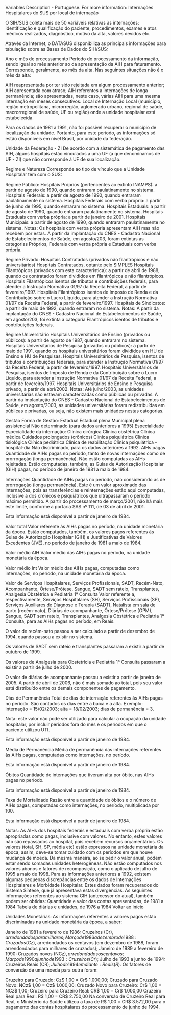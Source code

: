 Variables Description - Portuguese.
For more information: Internações Hospitalares do SUS por local de internação

O SIH/SUS coleta mais de 50 variáveis relativas às internações: identificação e qualificação do paciente, procedimentos, exames e atos médicos realizados, diagnóstico, motivo da alta, valores devidos etc.

Através da Internet, o DATASUS disponibiliza as principais informações para tabulação sobre as Bases de Dados do SIH/SUS:

Ano e mês de processamento
Período do processamento da informação, sendo igual ao mês anterior ao da apresentação da AIH para faturamento. Corresponde, geralmente, ao mês da alta. Nas seguintes situações não é o mês da alta:

AIH reapresentada por ter sido rejeitada em algum processamento anterior;
AIH apresentada com atraso;
AIH referentes a internações de longa permanência; são apresentadas, neste caso, várias AIH para uma mesma internação em meses consecutivos.
Local de Internação
Local (município, região metropolitana, microrregião, aglomerado urbano, regional de saúde, macrorregional de saúde, UF ou região) onde a unidade hospitalar está estabelecida.

Para os dados de 1981 a 1991, não foi possível recuperar o município de localização da unidade. Portanto, para este período, as informações só estão disponíveis em nível Brasil, por unidade da federação.

Unidade da Federação - ZI
De acordo com a sistemática de pagamento das AIH, alguns hospitais estão vinculados a uma UF (a que denominamos de UF - ZI) que não corresponde à UF de sua localização.

Regime e Natureza
Corresponde ao tipo de vínculo que a Unidade Hospitalar tem com o SUS:

Regime Público:
Hospitais Próprios (pertencentes ao extinto INAMPS): a partir de agosto de 1990, quando entraram paulatinamente no sistema.
Hospitais Federais: a partir de agosto de 1990, quando entraram paulatinamente no sistema.
Hospitais Federais com verba própria: a partir de junho de 1995, quando entraram no sistema.
Hospitais Estaduais: a partir de agosto de 1990, quando entraram paulatinamente no sistema.
Hospitais Estaduais com verba própria: a partir de janeiro de 2001.
Hospitais Municipais: a partir de agosto de 1990, quando entraram paulatinamente no sistema.
Notas:
Os hospitais com verba própria apresentam AIH mas não recebem por estas.
A partir da implantação do CNES - Cadastro Nacional de Estabelecimentos de Saúde, em agosto/203, foram extintas as categorias Próprios, Federais com verba própria e Estaduais com verba própria.

Regime Privado:
Hospitais Contratados (privados não filantrópicos e não universitários)
Hospitais Contratados, optante pelo SIMPLES
Hospitais Filantrópicos (privados com esta característica): a partir de abril de 1988, quando os contratados foram divididos em filantrópicos e não filantrópicos.
Hospitais Filantrópicos isentos de tributos e contribuições federais, para atender a Instrução Normativa 01/97 da Receita Federal, a partir de fevereiro/1997.
Hospitais Filantrópicos isentos de Imposto de Renda e da Contribuição sobre o Lucro Líquido, para atender a Instrução Normativa 01/97 da Receita Federal, a partir de fevereiro/1997.
Hospitais de Sindicatos: a partir de maio de 1992, quando entraram no sistema.
Notas:
A partir da implantação do CNES - Cadastro Nacional de Estabelecimentos de Saúde, em agosto/203, foi extinta a categoria Filantrópicos isentos de tributos e contribuições federais.

Regime Universitário
Hospitais Universitários de Ensino (privados ou públicos): a partir de agosto de 1987, quando entraram no sistema.
Hospitais Universitários de Pesquisa (privados ou públicos): a partir de maio de 1991, quando os hospitais universitários foram divididos em HU de Ensino e HU de Pesquisas.
Hospitais Universitários de Pesquisa, isentos de tributos e contribuições federais, para atender a Instrução Normativa 01/97 da Receita Federal, a partir de fevereiro/1997.
Hospitais Universitários de Pesquisa, isentos de Imposto de Renda e da Contribuição sobre o Lucro Líquido, para atender a Instrução Normativa 01/97 da Receita Federal, a partir de fevereiro/1997.
Hospitais Universitários de Ensino e Pesquisa privado, a partir de abri/2002.
Notas:
Até julho/2003, as unidades universitárias não estavam caracterizadas como públicas ou privadas. A partir da implantação do CNES - Cadastro Nacional de Estabelecimentos de Saúde, em agosto/2003, as unidades universitárias foram redistribuídas em públicas e privadas, ou seja, não existem mais unidades nestas categorias.

Gestão
Forma de Gestão:
Estadual
Estadual plena
Municipal plena assistencial
Não determinado (para dados anteriores a 1995)
Especialidade
Especialidade da internação:
Clínica cirúrgica
Clínica obstétrica
Clínica médica
Cuidados prolongados (crônicos)
Clínica psiquiátrica
Clínica tisiológica
Clínica pediátrica
Clínica de reabilitação
Clínica psiquiátrica - hospital-dia
Não discriminado, para os dados anteriores a 1992.
AIHs pagas
Quantidade de AIHs pagas no período, tanto de novas internações como de prorrogação (longa permanência). Não estão computadas as AIHs rejeitadas. Estão computadas, também, as Guias de Autorização Hospitalar (GIH) pagas, no período de janeiro de 1981 a maio de 1984.

Internações
Quantidade de AIHs pagas no período, não considerando as de prorrogação (longa permanência). Este é um valor aproximado das internações, pois as transferências e reinternações estão aqui computadas, inclusive a dos crônicos e psiquiátricos que ultrapassaram o período máximo permitido. A partir do processamento de março/2001, não há mais este limite, conforme a portaria SAS nº 111, de 03 de abril de 2001.

Esta informação está disponível a partir de janeiro de 1984.

Valor total
Valor referente às AIHs pagas no período, na unidade monetária da época. Estão computados, também, os valores pagos referentes às Guias de Autorização Hospitalar (GIH) e Justificativas de Valores Excedentes (JVE), no período de janeiro de 1981 a maio de 1984.

Valor médio AIH
Valor médio das AIHs pagas no período, na unidade monetária da época.

Valor médio Int
Valor médio das AIHs pagas, computadas como internações, no período, na unidade monetária da época.

Valor de Serviços Hospitalares, Serviços Profissionais, SADT, Recém-Nato, Acompanhante, Órtese/Prótese, Sangue, SADT sem rateio, Transplantes, Analgesia Obstétrica e Pediatria 1ª Consulta
Valor referente a, respectivamente, Serviços Hospitalares (SH), Serviços Profissionais (SP), Serviços Auxiliares de Diagnose e Terapia (SADT), Natalista em sala de parto (recém-nato), Diárias de acompanhante, Órtese/Prótese (OPM), Sangue, SADT sem rateio, Transplantes, Analgesia Obstétrica e Pediatria 1ª Consulta, para as AIHs pagas no período, em Reais.

O valor de recém-nato passou a ser calculado a partir de dezembro de 1994, quando passou a existir no sistema.

Os valores de SADT sem rateio e transplantes passaram a existir a partir de outubro de 1999.

Os valores de Analgesia para Obstetrícia e Pediatria 1ª Consulta passaram a existir a partir de julho de 2000.

O valor de diárias de acompanhante passou a existir a partir de janeiro de 2005. A partir de abril de 2006, não é mais somado ao total, pois seu valor está distribuído entre os demais componentes de pagamento.

Dias de Permanência
Total de dias de internação referentes às AIHs pagas no período. São contados os dias entre a baixa e a alta. Exemplo: internação = 15/02/2003; alta = 18/02/2003; dias de permanência = 3.

Nota: este valor não pode ser utilizado para calcular a ocupação da unidade hospitalar, por incluir períodos fora do mês e os períodos em que o paciente utilizou UTI.

Esta informação está disponível a partir de janeiro de 1984.

Média de Permanência
Média de permanência das internações referentes às AIHs pagas, computadas como internações, no período.

Esta informação está disponível a partir de janeiro de 1984.

Óbitos
Quantidade de internações que tiveram alta por óbito, nas AIHs pagas no período.

Esta informação está disponível a partir de janeiro de 1984.

Taxa de Mortalidade
Razão entre a quantidade de óbitos e o número de AIHs pagas, computadas como internações, no período, multiplicada por 100.

Esta informação está disponível a partir de janeiro de 1984.

Notas:
As AIHs dos hospitais federais e estaduais com verba própria estão apropriadas como pagas, inclusive com valores. No entanto, estes valores não são repassados ao hospital, pois recebem recursos orçamentários.
Os valores (total, SH, SP, média etc) estão expressos na unidade monetária da época; assim, deve-se tomar cuidado com os períodos em que houve mudança de moeda. Da mesma maneira, ao se pedir o valor anual, podem estar sendo somadas unidades heterogêneas.
Não estão computados nos valores abonos e fatores de recomposição, como o aplicado de julho de 1995 a maio de 1998.
Para as informações anteriores a 1992, existem algumas pequenas discrepâncias entre os dados de Internações Hospitalares e Morbidade Hospitalar. Estes dados foram recuperados do Sistema Síntese, que já apresentava estas divergências.
As seguintes informações referentes ao sistema GIH (antecessor do atual), também podem ser obtidas:
Quantidade e valor das contas apresentadas, de 1981 a 1984
Tabela de diárias e unidades, de 1976 a 1984
Voltar ao início

Unidades Monetárias:
As informações referentes a valores pagos estão discriminadas na unidade monetária da época, a saber:

Janeiro de 1981 a fevereiro de 1986: Cruzeiros (Cr$), arredondados para milhares;
Março de 1986 a dezembro de 1988: Cruzados (Cz$), arredondados os centavos (em dezembro de 1988, foram arrendondados para milhares de cruzados);
Janeiro de 1989 a fevereiro de 1990: Cruzados novos (NCz$), arredondados os centavos;
Março de 1990 a junho de 1993: Cruzeiros (Cr$);
Julho de 1993 a junho de 1994: Cruzeiros Reais (CR$);
Julho de 1994 em diante: Reais (R$).
Os fatores de conversão de uma moeda para outra foram:

Cruzeiro para Cruzado: Cz$ 1,00 = Cr$ 1.000,00;
Cruzado para Cruzado Novo: NCz$ 1,00 = Cz$ 1.000,00;
Cruzado Novo para Cruzeiro: Cr$ 1,00 = NCz$ 1,00;
Cruzeiro para Cruzeiro Real: CR$ 1,00 = Cr$ 1.000,00
Cruzeiro Real para Real: R$ 1,00 = CR$ 2.750,00
Na conversão de Cruzeiro Real para Real, o Ministério da Saúde utilizou a taxa de R$ 1,00 = CR$ 3.572,00 para o pagamento das contas hospitalares do processamento de junho de 1994.
